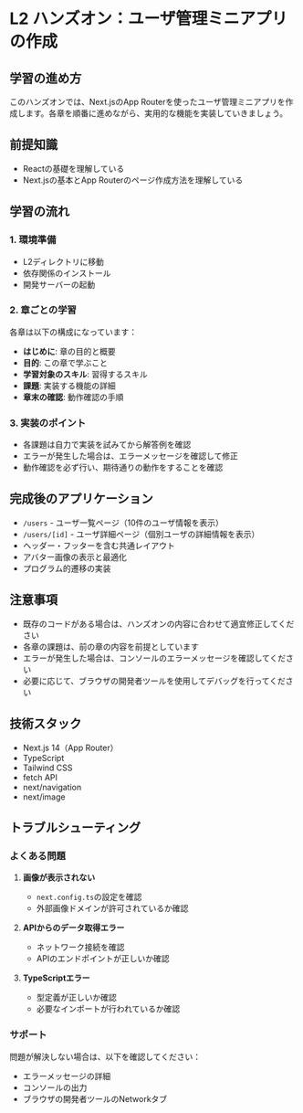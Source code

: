 # L2 ハンズオン：ユーザ管理ミニアプリの作成

## 学習の進め方

このハンズオンでは、Next.jsのApp Routerを使ったユーザ管理ミニアプリを作成します。各章を順番に進めながら、実用的な機能を実装していきましょう。

## 前提知識

- Reactの基礎を理解している
- Next.jsの基本とApp Routerのページ作成方法を理解している

## 学習の流れ

### 1. 環境準備
- L2ディレクトリに移動
- 依存関係のインストール
- 開発サーバーの起動

### 2. 章ごとの学習
各章は以下の構成になっています：
- **はじめに**: 章の目的と概要
- **目的**: この章で学ぶこと
- **学習対象のスキル**: 習得するスキル
- **課題**: 実装する機能の詳細
- **章末の確認**: 動作確認の手順

### 3. 実装のポイント
- 各課題は自力で実装を試みてから解答例を確認
- エラーが発生した場合は、エラーメッセージを確認して修正
- 動作確認を必ず行い、期待通りの動作をすることを確認

## 完成後のアプリケーション

- `/users` - ユーザ一覧ページ（10件のユーザ情報を表示）
- `/users/[id]` - ユーザ詳細ページ（個別ユーザの詳細情報を表示）
- ヘッダー・フッターを含む共通レイアウト
- アバター画像の表示と最適化
- プログラム的遷移の実装

## 注意事項

- 既存のコードがある場合は、ハンズオンの内容に合わせて適宜修正してください
- 各章の課題は、前の章の内容を前提としています
- エラーが発生した場合は、コンソールのエラーメッセージを確認してください
- 必要に応じて、ブラウザの開発者ツールを使用してデバッグを行ってください

## 技術スタック

- Next.js 14（App Router）
- TypeScript
- Tailwind CSS
- fetch API
- next/navigation
- next/image

## トラブルシューティング

### よくある問題

1. **画像が表示されない**
   - `next.config.ts`の設定を確認
   - 外部画像ドメインが許可されているか確認

2. **APIからのデータ取得エラー**
   - ネットワーク接続を確認
   - APIのエンドポイントが正しいか確認

3. **TypeScriptエラー**
   - 型定義が正しいか確認
   - 必要なインポートが行われているか確認

### サポート

問題が解決しない場合は、以下を確認してください：
- エラーメッセージの詳細
- コンソールの出力
- ブラウザの開発者ツールのNetworkタブ

